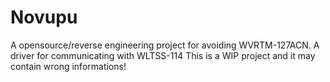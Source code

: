 # Novupu
A opensource/reverse engineering project for avoiding WVRTM-127ACN.
A driver for communicating with WLTSS-114
This is a WIP project and it may contain wrong informations!